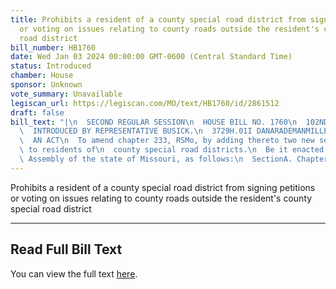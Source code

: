 ```yaml
---
title: Prohibits a resident of a county special road district from signing petitions
  or voting on issues relating to county roads outside the resident's county special
  road district
bill_number: HB1760
date: Wed Jan 03 2024 00:00:00 GMT-0600 (Central Standard Time)
status: Introduced
chamber: House
sponsor: Unknown
vote_summary: Unavailable
legiscan_url: https://legiscan.com/MO/text/HB1760/id/2861512
draft: false
bill_text: "|\n  SECOND REGULAR SESSION\n  HOUSE BILL NO. 1760\n  102ND GENERAL ASSEMBLY\n\
  \  INTRODUCED BY REPRESENTATIVE BUSICK.\n  3729H.01I DANARADEMANMILLER,ChiefClerk\n\
  \  AN ACT\n  To amend chapter 233, RSMo, by adding thereto two new sections relating\
  \ to residents of\n  county special road districts.\n  Be it enacted by the General\
  \ Assembly of the state of Missouri, as follows:\n  SectionA. Chapter233,RSMo,isamendedbyaddingtheretotwonewsections,tobe"
---
```

Prohibits a resident of a county special road district from signing petitions or voting on issues relating to county roads outside the resident's county special road district

---

## Read Full Bill Text

You can view the full text [here](https://legiscan.com/MO/text/HB1760/id/2861512).
